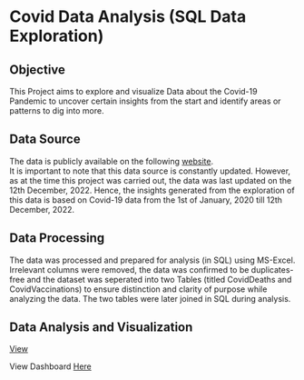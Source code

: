 # Covid Data Analysis (SQL Data Exploration)
## Objective
This Project aims to explore and visualize Data about the Covid-19 Pandemic to uncover 
certain insights from the start and identify areas or patterns to dig into more.
## Data Source
The data is publicly available on the following [website](https://ourworldindata.org/covid-deaths).  
It is important to note that this data source is constantly updated. However, as at the
time this project was carried out, the data was last updated on the 12th December, 2022.
Hence, the insights generated from the exploration of this data is based on Covid-19 data 
from the 1st of January, 2020 till 12th December, 2022.
## Data Processing
The data was processed and prepared for analysis (in SQL) using MS-Excel. Irrelevant columns
were removed, the data was confirmed to be duplicates-free and the dataset was seperated into 
two Tables (titled CovidDeaths and CovidVaccinations) to ensure distinction and clarity of 
purpose while analyzing the data. The two tables were later joined in SQL during analysis. 
## Data Analysis and Visualization

[View](https://public.tableau.com/authoring/CovidDashboard_16715310841420/Sheet1#1)

View Dashboard [Here](https://public.tableau.com/app/profile/aderoju.abolaji/viz/CovidDashboard_16715310841420/Dashboard1) 
